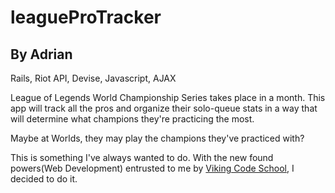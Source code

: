 # leagueProTracker
## By Adrian

Rails, Riot API, Devise, Javascript, AJAX

League of Legends World Championship Series takes place in a month. This app will track all the pros and organize their solo-queue stats in a way that will determine what champions they're practicing the most.

Maybe at Worlds, they may play the champions they've practiced with?

This is something I've always wanted to do. With the new found powers(Web Development) entrusted to me by [Viking Code School](www.vikingcodeschool.com), I decided to do it.